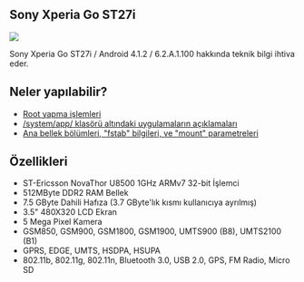 ## Sony Xperia Go ST27i
<img src="http://www-static.se-mc.com/blogs.dir/0/files/2012/05/xperia-go-message-life-gone-documentary.png">

Sony Xperia Go ST27i / Android 4.1.2 / 6.2.A.1.100 hakkında teknik bilgi ihtiva eder.
## Neler yapılabilir?
* [Root yapma işlemleri](https://github.com/metinsanli/xperia-go/tree/master/root-yap)
* [/system/app/ klasörü altındaki uygulamaların açıklamaları](https://github.com/metinsanli/xperia-go/tree/master/apk-bilgileri)
* [Ana bellek bölümleri, "fstab" bilgileri, ve "mount" parametreleri](https://github.com/metinsanli/xperia-go/tree/master/dosya-sistemi)

## Özellikleri
* ST-Ericsson NovaThor U8500 1GHz ARMv7 32-bit İşlemci
* 512MByte DDR2 RAM Bellek
* 7.5 GByte Dahili Hafıza (3.7 GByte'lık kısmı kullanıcıya ayrılmış)
* 3.5" 480X320 LCD Ekran
* 5 Mega Pixel Kamera
* GSM850, GSM900, GSM1800, GSM1900, UMTS900 (B8), UMTS2100 (B1)
* GPRS, EDGE, UMTS, HSDPA, HSUPA
* 802.11b, 802.11g, 802.11n, Bluetooth 3.0, USB 2.0, GPS, FM Radio, Micro SD

